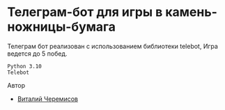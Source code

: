 # Телеграм-бот для игры в камень-ножницы-бумага
Телеграм бот реализован с использованием библиотеки telebot,
Игра ведется до 5 побед. 
```
Python 3.10
Telebot
```
Автор
- [Виталий Черемисов](https://github.com/VitaliiCheremisov)
